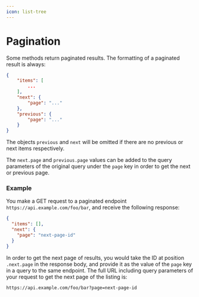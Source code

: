 ```yaml
---
icon: list-tree
---
```


# Pagination

Some methods return paginated results. The formatting of a paginated result is always:

```json
{
    "items": [
        ...
    ],
    "next": {
        "page": "..."
    },
    "previous": {
        "page": "..."
    }
}
```

The objects `previous` and `next` will be omitted if there are no previous or next items respectively.

The `next.page` and `previous.page` values can be added to the query parameters of the original query under the `page` key in order to get the next or previous page.

### Example

You make a GET request to a paginated endpoint `https://api.example.com/foo/bar`, and receive the following response:

```json
{
  "items": [],
  "next": {
    "page": "next-page-id"
  }
}
```

In order to get the next page of results, you would take the ID at position `.next.page` in the response body, and provide it as the value of the `page` key in a query to the same endpoint. The full URL including query parameters of your request to get the next page of the listing is:

```
https://api.example.com/foo/bar?page=next-page-id
```
